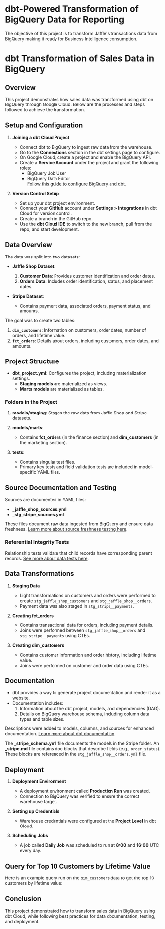 # dbt-Powered Transformation of BigQuery Data for Reporting
The objective of this project is to transform Jaffle's transactions data from BigQuery making it ready for Business Intelligence consumption.


# dbt Transformation of Sales Data in BigQuery

## Overview
This project demonstrates how sales data was transformed using dbt on BigQuery through Google Cloud. Below are the processes and steps followed to achieve the transformation.

## Setup and Configuration

1. **Joining a dbt Cloud Project**
   - Connect dbt to BigQuery to ingest raw data from the warehouse.
   - Go to the **Connections** section in the dbt settings page to configure.
   - On Google Cloud, create a project and enable the BigQuery API.
   - Create a **Service Account** under the project and grant the following roles: 
     - BigQuery Job User 
     - BigQuery Data Editor  
   [Follow this guide to configure BigQuery and dbt](https://docs.getdbt.com/docs/get-started/connection-profiles/bigquery-setup).

2. **Version Control Setup**
   - Set up your dbt project environment.
   - Connect your **GitHub** account under **Settings > Integrations** in dbt Cloud for version control.
   - Create a branch in the GitHub repo. 
   - Use the **dbt Cloud IDE** to switch to the new branch, pull from the repo, and start development.

## Data Overview

The data was split into two datasets: 
- **Jaffle Shop Dataset**:
  1. **Customer Data**: Provides customer identification and order dates.
  2. **Orders Data**: Includes order identification, status, and placement dates.
  
- **Stripe Dataset**:
  - Contains payment data, associated orders, payment status, and amounts.

The goal was to create two tables:
1. **`dim_customers`**: Information on customers, order dates, number of orders, and lifetime value.
2. **`fct_orders`**: Details about orders, including customers, order dates, and amounts.

## Project Structure

- **dbt_project.yml**: Configures the project, including materialization settings.
  - **Staging models** are materialized as views.
  - **Marts models** are materialized as tables.

### Folders in the Project

1. **models/staging**: Stages the raw data from Jaffle Shop and Stripe datasets.
2. **models/marts**: 
   - Contains **fct_orders** (in the finance section) and **dim_customers** (in the marketing section).

3. **tests**: 
   - Contains singular test files. 
   - Primary key tests and field validation tests are included in model-specific YAML files.

## Source Documentation and Testing

Sources are documented in YAML files:
- **_jaffle_shop_sources.yml** 
- **_stg_stripe_sources.yml**

These files document raw data ingested from BigQuery and ensure data freshness. [Learn more about source freshness testing here](https://docs.getdbt.com/docs/build/sources#snapshotting-source-data-freshness).

### Referential Integrity Tests
Relationship tests validate that child records have corresponding parent records. [See more about data tests here](https://docs.getdbt.com/reference/resource-properties/data-tests).

## Data Transformations

1. **Staging Data**
   - Light transformations on customers and orders were performed to create `stg_jaffle_shop_customers` and `stg_jaffle_shop__orders`.
   - Payment data was also staged in `stg_stripe__payments`. 

2. **Creating fct_orders**
   - Contains transactional data for orders, including payment details.
   - Joins were performed between `stg_jaffle_shop__orders` and `stg_stripe__payments` using CTEs.

3. **Creating dim_customers**
   - Contains customer information and order history, including lifetime value.
   - Joins were performed on customer and order data using CTEs.

## Documentation
- dbt provides a way to generate project documentation and render it as a website.
- Documentation includes:
  1. Information about the dbt project, models, and dependencies (DAG).
  2. Details on BigQuery warehouse schema, including column data types and table sizes.

Descriptions were added to models, columns, and sources for enhanced documentation. [Learn more about dbt documentation](https://docs.getdbt.com/docs/collaborate/documentation).

The **_stripe_schema.yml** file documents the models in the Stripe folder. An **_stripe.md** file contains doc blocks that describe fields (e.g., `order_status`). These blocks are referenced in the `stg_jaffle_shop__orders.yml` file.

## Deployment

1. **Deployment Environment**
   - A deployment environment called **Production Run** was created.
   - Connection to BigQuery was verified to ensure the correct warehouse target.

2. **Setting up Credentials**
   - Warehouse credentials were configured at the **Project Level** in dbt Cloud.

3. **Scheduling Jobs**
   - A job called **Daily Job** was scheduled to run at **8:00** and **16:00** UTC every day.

## Query for Top 10 Customers by Lifetime Value

Here is an example query run on the `dim_customers` data to get the top 10 customers by lifetime value:



## Conclusion
This project demonstrated how to transform sales data in BigQuery using dbt Cloud, while following best practices for data documentation, testing, and deployment.
